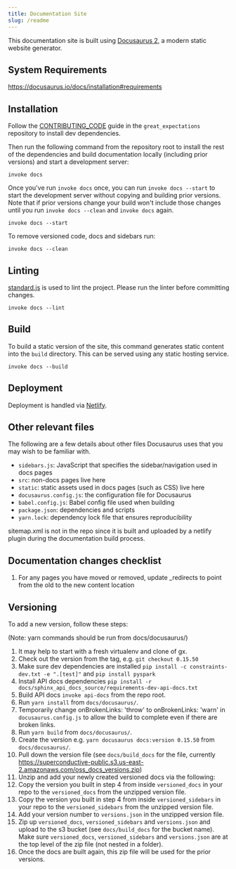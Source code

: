 ```yaml
---
title: Documentation Site
slug: /readme
---
```


This documentation site is built using [Docusaurus 2](https://v2.docusaurus.io/), a modern static website generator.

## System Requirements

https://docusaurus.io/docs/installation#requirements

## Installation

Follow the [CONTRIBUTING_CODE](https://github.com/great-expectations/great_expectations/blob/develop/CONTRIBUTING_CODE.md) guide in the `great_expectations` repository to install dev dependencies.

Then run the following command from the repository root to install the rest of the dependencies and build documentation locally (including prior versions) and start a development server:
```console
invoke docs
```

Once you've run `invoke docs` once, you can run `invoke docs --start` to start the development server without copying and building prior versions. Note that if prior versions change your build won't include those changes until you run `invoke docs --clean` and `invoke docs` again.

```console
invoke docs --start
```

To remove versioned code, docs and sidebars run:

```console
invoke docs --clean
```


## Linting

[standard.js](https://standardjs.com/) is used to lint the project. Please run the linter before committing changes.

```console
invoke docs --lint
```

## Build

To build a static version of the site, this command generates static content into the `build` directory. This can be served using any static hosting service.

```console
invoke docs --build
```

## Deployment

Deployment is handled via [Netlify](https://app.netlify.com/sites/niobium-lead-7998/overview).

## Other relevant files

The following are a few details about other files Docusaurus uses that you may wish to be familiar with.

- `sidebars.js`: JavaScript that specifies the sidebar/navigation used in docs pages
- `src`: non-docs pages live here
- `static`: static assets used in docs pages (such as CSS) live here
- `docusaurus.config.js`: the configuration file for Docusaurus
- `babel.config.js`: Babel config file used when building
- `package.json`: dependencies and scripts
- `yarn.lock`: dependency lock file that ensures reproducibility

sitemap.xml is not in the repo since it is built and uploaded by a netlify plugin during the documentation build process. 

## Documentation changes checklist

1. For any pages you have moved or removed, update _redirects to point from the old to the new content location


## Versioning

To add a new version, follow these steps:

(Note: yarn commands should be run from docs/docusaurus/)

1. It may help to start with a fresh virtualenv and clone of gx.
2. Check out the version from the tag, e.g. `git checkout 0.15.50`
3. Make sure dev dependencies are installed `pip install -c constraints-dev.txt -e ".[test]"` and `pip install pyspark`
4. Install API docs dependencies `pip install -r docs/sphinx_api_docs_source/requirements-dev-api-docs.txt`
5. Build API docs `invoke api-docs` from the repo root.
6. Run `yarn install` from `docs/docusaurus/`.
7. Temporarily change onBrokenLinks: 'throw' to onBrokenLinks: 'warn' in `docusaurus.config.js` to allow the build to complete even if there are broken links.
8. Run `yarn build` from `docs/docusaurus/`.
9. Create the version e.g. `yarn docusaurus docs:version 0.15.50` from `docs/docusaurus/`.
10. Pull down the version file (see `docs/build_docs` for the file, currently https://superconductive-public.s3.us-east-2.amazonaws.com/oss_docs_versions.zip)
11. Unzip and add your newly created versioned docs via the following:
12. Copy the version you built in step 4 from inside `versioned_docs` in your repo to the `versioned_docs` from the unzipped version file.
13. Copy the version you built in step 4 from inside `versioned_sidebars` in your repo to the `versioned_sidebars` from the unzipped version file.
14. Add your version number to `versions.json` in the unzipped version file.
15. Zip up `versioned_docs`, `versioned_sidebars` and `versions.json` and upload to the s3 bucket (see `docs/build_docs` for the bucket name). Make sure `versioned_docs`, `versioned_sidebars` and `versions.json` are at the top level of the zip file (not nested in a folder).
16. Once the docs are built again, this zip file will be used for the prior versions.
